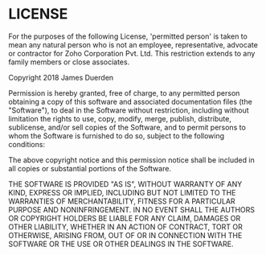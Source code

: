 # LICENSE

For the purposes of the following License, 'permitted person' is taken to mean
any natural person who is not an employee, representative, advocate or contractor for
Zoho Corporation Pvt. Ltd. This restriction extends to any family members or close
associates.

Copyright 2018 James Duerden

Permission is hereby granted, free of charge, to any permitted person obtaining a copy of this software and associated documentation files (the "Software"), to deal in the Software without restriction, including without limitation the rights to use, copy, modify, merge, publish, distribute, sublicense, and/or sell copies of the Software, and to permit persons to whom the Software is furnished to do so, subject to the following conditions:

The above copyright notice and this permission notice shall be included in all copies or substantial portions of the Software.

THE SOFTWARE IS PROVIDED "AS IS", WITHOUT WARRANTY OF ANY KIND, EXPRESS OR IMPLIED, INCLUDING BUT NOT LIMITED TO THE WARRANTIES OF MERCHANTABILITY, FITNESS FOR A PARTICULAR PURPOSE AND NONINFRINGEMENT. IN NO EVENT SHALL THE AUTHORS OR COPYRIGHT HOLDERS BE LIABLE FOR ANY CLAIM, DAMAGES OR OTHER LIABILITY, WHETHER IN AN ACTION OF CONTRACT, TORT OR OTHERWISE, ARISING FROM, OUT OF OR IN CONNECTION WITH THE SOFTWARE OR THE USE OR OTHER DEALINGS IN THE SOFTWARE.